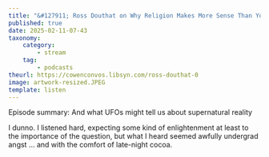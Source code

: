 ```yaml
---
title: "&#127911; Ross Douthat on Why Religion Makes More Sense Than You Think"
published: true
date: 2025-02-11-07-43
taxonomy:
    category:
        - stream
    tag:
        - podcasts
theurl: https://cowenconvos.libsyn.com/ross-douthat-0
image: artwork-resized.JPEG
template: listen
---
```


Episode summary: And what UFOs might tell us about supernatural reality

I dunno. I listened hard, expecting some kind of enlightenment at least to the importance of the question, but what I heard seemed awfully undergrad angst ... and with the comfort of late-night cocoa.